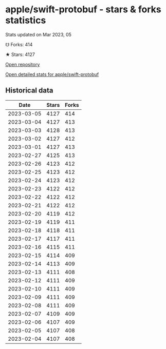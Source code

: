 # apple/swift-protobuf - stars & forks statistics

Stats updated on Mar 2023, 05

☋ Forks: 414

★ Stars: 4127

[Open repository](https://github.com/apple/swift-protobuf)

[Open detailed stats for apple/swift-protobuf](https://reviewgithub.com/rep/apple/swift-protobuf)

## Historical data
| Date | Stars | Forks |
|------|-------|-------|
| 2023-03-05 | 4127 | 414 | 
| 2023-03-04 | 4127 | 413 | 
| 2023-03-03 | 4128 | 413 | 
| 2023-03-02 | 4127 | 412 | 
| 2023-03-01 | 4127 | 413 | 
| 2023-02-27 | 4125 | 413 | 
| 2023-02-26 | 4123 | 412 | 
| 2023-02-25 | 4123 | 412 | 
| 2023-02-24 | 4123 | 412 | 
| 2023-02-23 | 4122 | 412 | 
| 2023-02-22 | 4122 | 412 | 
| 2023-02-21 | 4122 | 412 | 
| 2023-02-20 | 4119 | 412 | 
| 2023-02-19 | 4119 | 411 | 
| 2023-02-18 | 4118 | 411 | 
| 2023-02-17 | 4117 | 411 | 
| 2023-02-16 | 4115 | 411 | 
| 2023-02-15 | 4114 | 409 | 
| 2023-02-14 | 4113 | 409 | 
| 2023-02-13 | 4111 | 408 | 
| 2023-02-12 | 4111 | 409 | 
| 2023-02-10 | 4111 | 409 | 
| 2023-02-09 | 4111 | 409 | 
| 2023-02-08 | 4111 | 409 | 
| 2023-02-07 | 4109 | 409 | 
| 2023-02-06 | 4107 | 409 | 
| 2023-02-05 | 4107 | 408 | 
| 2023-02-04 | 4107 | 408 | 

